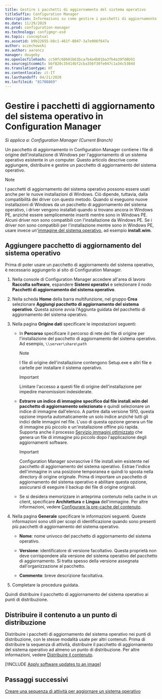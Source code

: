 ```yaml
---
title: Gestire i pacchetti di aggiornamento del sistema operativo
titleSuffix: Configuration Manager
description: Informazioni su come gestire i pacchetti di aggiornamento del sistema operativo in Configuration Manager.
ms.date: 11/29/2019
ms.prod: configuration-manager
ms.technology: configmgr-osd
ms.topic: conceptual
ms.assetid: b9b22655-b8c1-461f-8047-3a7e906f647a
author: aczechowski
ms.author: aaroncz
manager: dougeby
ms.openlocfilehash: cc50fc60601b63bca7b4a4b01ba3fb4a39fd8b91
ms.sourcegitcommit: bbf820c35414bf2cba356f30fe047c1a34c5384d
ms.translationtype: HT
ms.contentlocale: it-IT
ms.lasthandoff: 04/21/2020
ms.locfileid: "81708869"
---
```

# <a name="manage-os-upgrade-packages-with-configuration-manager"></a>Gestire i pacchetti di aggiornamento del sistema operativo in Configuration Manager

*Si applica a: Configuration Manager (Current Branch)*

Un pacchetto di aggiornamento in Configuration Manager contiene i file di origine dell'installazione di Windows per l'aggiornamento di un sistema operativo esistente in un computer. Questo articolo descrive come aggiungere, distribuire e gestire un pacchetto di aggiornamento del sistema operativo.

> [!NOTE]
> I pacchetti di aggiornamento del sistema operativo possono essere usati anche per le nuove installazioni di Windows. Ciò dipende, tuttavia, dalla compatibilità dei driver con questo metodo. Quando si eseguono nuove installazioni di Windows da un pacchetto di aggiornamento del sistema operativo, i driver vengono installati quando si trovano ancora in Windows PE, anziché essere semplicemente inseriti mentre sono in Windows PE. Alcuni driver non sono compatibili con l'installazione da Windows PE. Se i driver non sono compatibili per l'installazione mentre sono in Windows PE, usare invece un'[immagine del sistema operativo](manage-operating-system-images.md), ad esempio **install.wim**.

## <a name="add-an-os-upgrade-package"></a><a name="BKMK_AddOSUpgradePkgs"></a> Aggiungere pacchetto di aggiornamento del sistema operativo  

Prima di poter usare un pacchetto di aggiornamento del sistema operativo, è necessario aggiungerlo al sito di Configuration Manager.

1. Nella console di Configuration Manager accedere all'area di lavoro **Raccolta software**, espandere **Sistemi operativi** e selezionare il nodo **Pacchetti di aggiornamento del sistema operativo**.  

2. Nella scheda **Home** della barra multifunzione, nel gruppo **Crea** selezionare **Aggiungi pacchetto di aggiornamento del sistema operativo**. Questa azione avvia l'Aggiunta guidata del pacchetto di aggiornamento del sistema operativo.  

3. Nella pagina **Origine dati** specificare le impostazioni seguenti:

    - In **Percorso** specificare il percorso di rete dei file di origine per l'installazione del pacchetto di aggiornamento del sistema operativo. Ad esempio, `\\server\share\path`  

        > [!NOTE]  
        >  I file di origine dell'installazione contengono Setup.exe e altri file e cartelle per installare il sistema operativo.  

        > [!IMPORTANT]  
        >  Limitare l'accesso a questi file di origine dell'installazione per impedire manomissioni indesiderate.  

    - **Estrarre un indice di immagine specifico dal file install.wim del pacchetto di aggiornamento selezionato** e quindi selezionare un indice di immagine dall'elenco.<!--4931110--> A partire dalla versione 1910, questa opzione importa automaticamente un solo indice anziché tutti gli indici delle immagini nel file. L'uso di questa opzione genera un file di immagine più piccolo e un'installazione offline più rapida. Supporta anche il processo [Servizio immagini ottimizzato](#bkmk_resetbase) che genera un file di immagine più piccolo dopo l'applicazione degli aggiornamenti software.  

        > [!IMPORTANT]  
        > Configuration Manager sovrascrive il file install.wim esistente nel pacchetto di aggiornamento del sistema operativo. Estrae l'indice dell'immagine in una posizione temporanea e quindi lo sposta nella directory di origine originale. Prima di importare un pacchetto di aggiornamento del sistema operativo e abilitare questa opzione, assicurarsi di eseguire il backup dei file di origine originali.

    - Se si desidera memorizzare in anteprima contenuto nella cache in un client, specificare **Architettura** e **Lingua** dell'immagine. Per altre informazioni, vedere [Configurare la pre-cache del contenuto](../deploy-use/configure-precache-content.md).  

4. Nella pagina **Generale** specificare le informazioni seguenti. Queste informazioni sono utili per scopi di identificazione quando sono presenti più pacchetti di aggiornamento del sistema operativo.  

    - **Nome**: nome univoco del pacchetto di aggiornamento del sistema operativo.  

    - **Versione**: identificatore di versione facoltativo. Questa proprietà non deve corrispondere alla versione del sistema operativo del pacchetto di aggiornamento. Si tratta spesso della versione assegnata dall'organizzazione al pacchetto.  

    - **Commento**: breve descrizione facoltativa.  

5. Completare la procedura guidata.  

Quindi distribuire il pacchetto di aggiornamento del sistema operativo ai punti di distribuzione.  

## <a name="distribute-content-to-a-distribution-point"></a><a name="BKMK_Distribute"></a> Distribuire il contenuto a un punto di distribuzione  

Distribuire i pacchetti di aggiornamento del sistema operativo nei punti di distribuzione, con le stesse modalità usate per altri contenuti. Prima di distribuire la sequenza di attività, distribuire il pacchetto di aggiornamento del sistema operativo ad almeno un punto di distribuzione. Per altre informazioni, vedere [Distribuire il contenuto](../../core/servers/deploy/configure/deploy-and-manage-content.md#bkmk_distribute).  

[!INCLUDE [Apply software updates to an image](includes/wim-apply-updates.md)]

## <a name="next-steps"></a>Passaggi successivi

[Creare una sequenza di attività per aggiornare un sistema operativo](../deploy-use/create-a-task-sequence-to-upgrade-an-operating-system.md)
